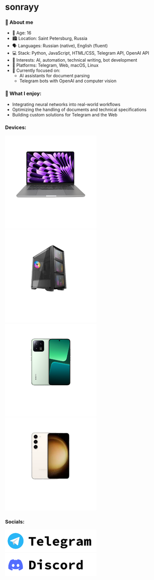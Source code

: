 # sonrayy
### 👤 About me
- 🧑 Age: 16  
- 🏙️ Location: Saint Petersburg, Russia  
- 🗣️ Languages: Russian (native), English (fluent)  
- 💻 Stack: Python, JavaScript, HTML/CSS, Telegram API, OpenAI API
- 🧠 Interests: AI, automation, technical writing, bot development  
- 📱 Platforms: Telegram, Web, macOS, Linux  
- 🎯 Currently focused on:  
  - AI assistants for document parsing  
  - Telegram bots with OpenAI and computer vision
### 🧠 What I enjoy:
- Integrating neural networks into real-world workflows  
- Optimizing the handling of documents and technical specifications  
- Building custom solutions for Telegram and the Web  
<h3>Devices:</h3>
<p>
  <img src="assets/macbook_airm3.svg" width="300" style="display:inline; margin-right:10px;" />
  <img src="assets/pc.svg" width="300" style="display:inline;" />
  <img src="assets/xiaomi_13.svg" width="300" style="display:inline; margin-right:10px;" />
  <img src="assets/samsung_galaxy_s23.svg" width="300" style="display:inline;" />
</p>
<h3>Socials:</h3>
<p>
<a href="t.me/sonrayy" target="_blank"><img src="assets/telegram.svg" width="300" style="display:inline; margin-right:10px;" /></a>
<a href="discord.com/s0nrayy" target="_blank"><img src="assets/discord.svg" width="300" style="display:inline; margin-right:10px;"/></a>
</p>